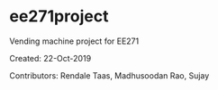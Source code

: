 # ee271project
Vending machine project for EE271

Created: 22-Oct-2019

Contributors: Rendale Taas, Madhusoodan Rao, Sujay
